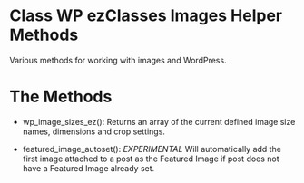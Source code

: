 Class WP ezClasses Images Helper Methods
========================================

Various methods for working with images and WordPress.


The Methods
===========

- wp_image_sizes_ez(): Returns an array of the current defined image size names, dimensions and crop settings.

- featured_image_autoset(): *EXPERIMENTAL* Will automatically add the first image attached to a post as the Featured Image if post does not have a Featured Image already set.
